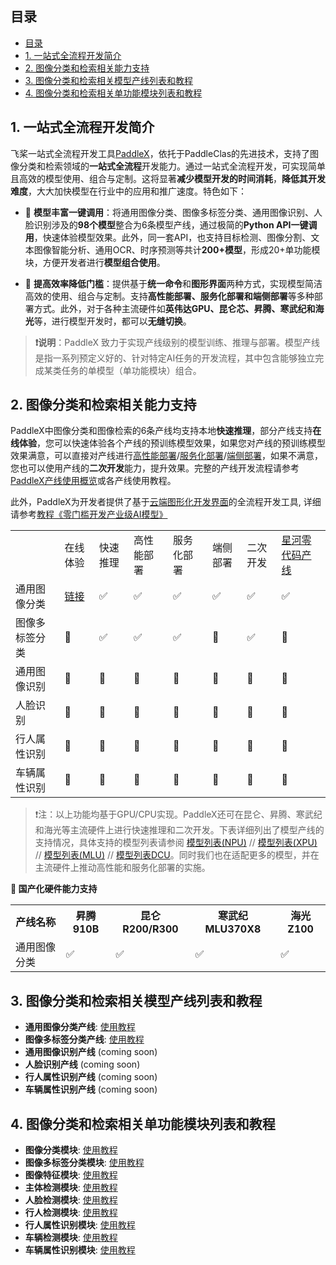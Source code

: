 
## 目录
- [目录](#目录)
- [1. 一站式全流程开发简介](#1-一站式全流程开发简介)
- [2. 图像分类和检索相关能力支持](#2-图像分类和检索相关能力支持)
- [3. 图像分类和检索相关模型产线列表和教程](#3-图像分类和检索相关模型产线列表和教程)
- [4. 图像分类和检索相关单功能模块列表和教程](#4-图像分类和检索相关单功能模块列表和教程)

<a name="1"></a>

## 1. 一站式全流程开发简介

飞桨一站式全流程开发工具[PaddleX](https://github.com/PaddlePaddle/PaddleX/tree/release/3.0-beta1)，依托于PaddleClas的先进技术，支持了图像分类和检索领域的**一站式全流程**开发能力。通过一站式全流程开发，可实现简单且高效的模型使用、组合与定制。这将显著**减少模型开发的时间消耗**，**降低其开发难度**，大大加快模型在行业中的应用和推广速度。特色如下：

* 🎨 **模型丰富一键调用**：将通用图像分类、图像多标签分类、通用图像识别、人脸识别涉及的**98个模型**整合为6条模型产线，通过极简的**Python API一键调用**，快速体验模型效果。此外，同一套API，也支持目标检测、图像分割、文本图像智能分析、通用OCR、时序预测等共计**200+模型**，形成20+单功能模块，方便开发者进行**模型组合使用**。

* 🚀 **提高效率降低门槛**：提供基于**统一命令**和**图形界面**两种方式，实现模型简洁高效的使用、组合与定制。支持**高性能部署、服务化部署和端侧部署**等多种部署方式。此外，对于各种主流硬件如**英伟达GPU、昆仑芯、昇腾、寒武纪和海光**等，进行模型开发时，都可以**无缝切换**。

>**❗说明**：PaddleX 致力于实现产线级别的模型训练、推理与部署。模型产线是指一系列预定义好的、针对特定AI任务的开发流程，其中包含能够独立完成某类任务的单模型（单功能模块）组合。

<a name="2"></a>

## 2. 图像分类和检索相关能力支持

PaddleX中图像分类和图像检索的6条产线均支持本地**快速推理**，部分产线支持**在线体验**，您可以快速体验各个产线的预训练模型效果，如果您对产线的预训练模型效果满意，可以直接对产线进行[高性能部署](https://github.com/PaddlePaddle/PaddleX/blob/release/3.0-beta1/docs/pipeline_deploy/high_performance_deploy.md)/[服务化部署](https://github.com/PaddlePaddle/PaddleX/blob/release/3.0-beta1/docs/pipeline_deploy/service_deploy.md)/[端侧部署](https://github.com/PaddlePaddle/PaddleX/blob/release/3.0-beta1/docs/pipeline_deploy/lite_deploy.md)，如果不满意，您也可以使用产线的**二次开发**能力，提升效果。完整的产线开发流程请参考[PaddleX产线使用概览](https://github.com/PaddlePaddle/PaddleX/blob/release/3.0-beta1/docs/pipeline_usage/pipeline_develop_guide.md)或各产线使用教程。

此外，PaddleX为开发者提供了基于[云端图形化开发界面](https://aistudio.baidu.com/pipeline/mine)的全流程开发工具, 详细请参考[教程《零门槛开发产业级AI模型》](https://aistudio.baidu.com/practical/introduce/546656605663301)


<table >
    <tr>
        <td></td>
        <td>在线体验</td>
        <td>快速推理</td>
        <td>高性能部署</td>
        <td>服务化部署</td>
        <td>端侧部署</td>
        <td>二次开发</td>
        <td><a href = "https://aistudio.baidu.com/pipeline/mine">星河零代码产线</a></td>
    </tr>
<tr>
        <td>通用图像分类</td>
        <td><a href = "https://aistudio.baidu.com/community/app/100061/webUI?source=appMineRecent">链接</a></td>
        <td>✅</td>
        <td>✅</td>
        <td>✅</td>
        <td>✅</td>
        <td>✅</td>
        <td>✅</td>
    </tr>
        <tr>
        <td>图像多标签分类</td>
        <td>🚧</td>
        <td>✅</td>
        <td>✅</td>
        <td>✅</td>
        <td>🚧</td>
        <td>✅</td>
        <td>🚧</td>
    </tr>
    <tr>
        <td>通用图像识别</td>
        <td>🚧</td>
        <td>🚧</td>
        <td>🚧</td>
        <td>🚧</td>
        <td>🚧</td>
        <td>🚧</td>
        <td>🚧</td>
    </tr>
    <tr>
        <td>人脸识别</td>
        <td>🚧</td>
        <td>🚧</td>
        <td>🚧</td>
        <td>🚧</td>
        <td>🚧</td>
        <td>🚧</td>
        <td>🚧</td>
    </tr>
        <tr>
        <td>行人属性识别</td>
        <td>🚧</td>
        <td>🚧</td>
        <td>🚧</td>
        <td>🚧</td>
        <td>🚧</td>
        <td>🚧</td>
        <td>🚧</td>
    </tr>
    <tr>
        <td>车辆属性识别</td>
        <td>🚧</td>
        <td>🚧</td>
        <td>🚧</td>
        <td>🚧</td>
        <td>🚧</td>
        <td>🚧</td>
        <td>🚧</td>
    </tr>

    
</table>

> ❗注：以上功能均基于GPU/CPU实现。PaddleX还可在昆仑、昇腾、寒武纪和海光等主流硬件上进行快速推理和二次开发。下表详细列出了模型产线的支持情况，具体支持的模型列表请参阅 [模型列表(NPU)](https://github.com/PaddlePaddle/PaddleX/blob/release/3.0-beta1/docs/support_list/model_list_npu.md) // [模型列表(XPU)](https://github.com/PaddlePaddle/PaddleX/blob/release/3.0-beta1/docs/support_list/model_list_xpu.md) // [模型列表(MLU)](https://github.com/PaddlePaddle/PaddleX/blob/release/3.0-beta1/docs/support_list/model_list_mlu.md) // [模型列表DCU](https://github.com/PaddlePaddle/PaddleX/blob/release/3.0-beta1/docs/support_list/model_list_dcu.md)。同时我们也在适配更多的模型，并在主流硬件上推动高性能和服务化部署的实施。


**🚀 国产化硬件能力支持**

<table>
  <tr>
    <th>产线名称</th>
    <th>昇腾 910B</th>
    <th>昆仑 R200/R300</th>
    <th>寒武纪 MLU370X8</th>
    <th>海光 Z100</th>
  </tr>
  <tr>
    <td>通用图像分类</td>
    <td>✅</td>
    <td>✅</td>
    <td>✅</td>
    <td>✅</td>
  </tr>
</table>

<a name="3"></a>

## 3. 图像分类和检索相关模型产线列表和教程

- **通用图像分类产线**: [使用教程](https://github.com/PaddlePaddle/PaddleX/blob/release/3.0-beta1/docs/pipeline_usage/tutorials/cv_pipelines/image_classification.md)
- **图像多标签分类产线**: [使用教程](https://github.com/PaddlePaddle/PaddleX/blob/release/3.0-beta1/docs/pipeline_usage/tutorials/cv_pipelines/image_multi_label_classification.md)
- **通用图像识别产线** (coming soon)
- **人脸识别产线** (coming soon)
- **行人属性识别产线** (coming soon)
- **车辆属性识别产线** (coming soon)

<a name="4"></a>

## 4. 图像分类和检索相关单功能模块列表和教程

- **图像分类模块**: [使用教程](https://github.com/PaddlePaddle/PaddleX/blob/release/3.0-beta1/docs/module_usage/tutorials/cv_modules/image_classification.md)
- **图像多标签分类模块**: [使用教程](https://github.com/PaddlePaddle/PaddleX/blob/release/3.0-beta1/docs/module_usage/tutorials/cv_modules/ml_classification.md)
- **图像特征模块**: [使用教程](https://github.com/PaddlePaddle/PaddleX/blob/release/3.0-beta1/docs/module_usage/tutorials/cv_modules/image_feature.md)
- **主体检测模块**: [使用教程](https://github.com/PaddlePaddle/PaddleX/blob/release/3.0-beta1/docs/module_usage/tutorials/cv_modules/mainbody_detection.md)
- **人脸检测模块**: [使用教程](https://github.com/PaddlePaddle/PaddleX/blob/release/3.0-beta1/docs/module_usage/tutorials/cv_modules/face_detection.md)
- **行人检测模块**: [使用教程](https://github.com/PaddlePaddle/PaddleX/blob/release/3.0-beta1/docs/module_usage/tutorials/cv_modules/human_detection.md)
- **行人属性识别模块**: [使用教程](https://github.com/PaddlePaddle/PaddleX/blob/release/3.0-beta1/docs/module_usage/tutorials/cv_modules/pedestrian_attribute_recognition.md)
- **车辆检测模块**: [使用教程](https://github.com/PaddlePaddle/PaddleX/blob/release/3.0-beta1/docs/module_usage/tutorials/cv_modules/vehicle_detection.md)
- **车辆属性识别模块**: [使用教程](https://github.com/PaddlePaddle/PaddleX/blob/release/3.0-beta1/docs/module_usage/tutorials/cv_modules/vehicle_attribute_recognition.md)
